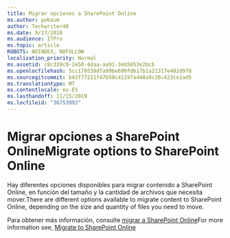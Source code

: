 ```yaml
---
title: Migrar opciones a SharePoint Online
ms.author: pebaum
author: Techwriter40
ms.date: 9/17/2018
ms.audience: ITPro
ms.topic: article
ROBOTS: NOINDEX, NOFOLLOW
localization_priority: Normal
ms.assetid: c8c339c9-2e50-4daa-aa91-3eb5053e2bc6
ms.openlocfilehash: 5cc179539dfa99be699fdb17b1a21317e482d978
ms.sourcegitcommit: b43f77221f47b50c41197a448a9c26c423ce1ad5
ms.translationtype: MT
ms.contentlocale: es-ES
ms.lasthandoff: 11/15/2019
ms.locfileid: "36753993"
---
```

# <a name="migrate-options-to-sharepoint-online"></a><span data-ttu-id="dfd5a-102">Migrar opciones a SharePoint Online</span><span class="sxs-lookup"><span data-stu-id="dfd5a-102">Migrate options to SharePoint Online</span></span>

<span data-ttu-id="dfd5a-103">Hay diferentes opciones disponibles para migrar contenido a SharePoint Online, en función del tamaño y la cantidad de archivos que necesita mover.</span><span class="sxs-lookup"><span data-stu-id="dfd5a-103">There are different options available to migrate content to SharePoint Online, depending on the size and quantity of files you need to move.</span></span>
  
<span data-ttu-id="dfd5a-104">Para obtener más información, consulte [migrar a SharePoint Online](https://go.microsoft.com/fwlink/?linkid-2022029)</span><span class="sxs-lookup"><span data-stu-id="dfd5a-104">For more information see, [Migrate to SharePoint Online](https://go.microsoft.com/fwlink/?linkid-2022029)</span></span>
  

